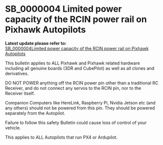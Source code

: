 # SB\_0000004 Limited power capacity of the RCIN power rail on Pixhawk Autopilots

**Latest update please refer to:**\
[SB\_0000004Limited power capacity of the RCIN power rail on Pixhawk Autopilots](https://discuss.cubepilot.org/t/sb-0000004limited-power-capacity-of-the-rcin-power-rail-on-pixhawk-autopilots/1853)

This bulletin applies to ALL Pixhawk and Pixhawk related hardware including all genuine boards (3DR and CubePilot) as well as all clones and derivatives.

DO NOT POWER anything off the RCIN power pin other than a traditional RC Receiver, and do not connect any servos to the RCIN pin, nor to the Receiver itself.

Companion Computers like HereLink, Raspberry Pi, Nvidia Jetson etc (and any others) should not be powered from this pin. They should be powered separately from the Autopilot.

Failure to follow this safety Bulletin could cause loss of control of your vehicle.

This applies to ALL Autopilots that run PX4 or Ardupilot.
